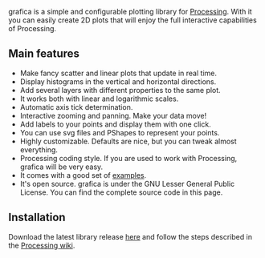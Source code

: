 grafica is a simple and configurable plotting library for [Processing](http://processing.org).
With it you can easily create 2D plots that will enjoy the full interactive capabilities of Processing. 

## Main features

  * Make fancy scatter and linear plots that update in real time.
  * Display histograms in the vertical and horizontal directions.
  * Add several layers with different properties to the same plot.
  * It works both with linear and logarithmic scales.
  * Automatic axis tick determination.
  * Interactive zooming and panning. Make your data move!
  * Add labels to your points and display them with one click.
  * You can use svg files and PShapes to represent your points.
  * Highly customizable. Defaults are nice, but you can tweak almost everything.
  * Processing coding style. If you are used to work with Processing, grafica will be very easy.
  * It comes with a good set of [examples](https://github.com/jagracar/grafica/tree/master/examples).
  * It's open source. grafica is under the GNU Lesser General Public License. You can find the complete source code in this page.

## Installation

Download the latest library release [here](https://github.com/jagracar/grafica/releases) and follow the steps 
described in the [Processing wiki](http://wiki.processing.org/w/How_to_Install_a_Contributed_Library).

